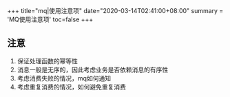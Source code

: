 +++
title="mq|使用注意项"
date="2020-03-14T02:41:00+08:00"
summary = 'MQ使用注意项'
toc=false
+++

注意
----

1.	保证处理函数的幂等性
2.	消息一般是无序的，因此考虑业务是否依赖消息的有序性
3.	考虑消费失败的情况，mq如何通知
4.	考虑重复消费的情况，如何避免重复消费


